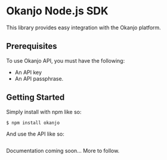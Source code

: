 # Okanjo Node.js SDK

This library provides easy integration with the Okanjo platform.

## Prerequisites

To use Okanjo API, you must have the following:
* An API key
* An API passphrase.

## Getting Started

Simply install with npm like so:

```shell
$ npm install okanjo
```

And use the API like so:

```js

```

Documentation coming soon... More to follow.
